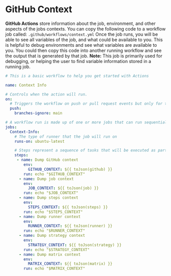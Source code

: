 # GitHub Context
**GitHub Actions** store information about the job, environment, and other aspects of the jobs contexts.
You can copy the following code to a workflow job called: `.github/workflows/context.yml`
Once the job runs, you will be able to see all variables of the job, and what could be available to you.
This is helpful to debug environments and see what variables are available to you.
You could then copy this code into another running workflow and see the output that is generated by that job.
**Note:** This job is primarily used for debugging, or helping the user to find variable information stored in a running job.

```yaml
# This is a basic workflow to help you get started with Actions

name: Context Info

# Controls when the action will run. 
on:
  # Triggers the workflow on push or pull request events but only for the master branch
  push:
    branches-ignore: main

# A workflow run is made up of one or more jobs that can run sequentially or in parallel
jobs:
  Context-Info:
    # The type of runner that the job will run on
    runs-on: ubuntu-latest

    # Steps represent a sequence of tasks that will be executed as part of the job
    steps:
     - name: Dump GitHub context
        env:
          GITHUB_CONTEXT: ${{ toJson(github) }}
        run: echo "$GITHUB_CONTEXT"
      - name: Dump job context
        env:
          JOB_CONTEXT: ${{ toJson(job) }}
        run: echo "$JOB_CONTEXT"
      - name: Dump steps context
        env:
          STEPS_CONTEXT: ${{ toJson(steps) }}
        run: echo "$STEPS_CONTEXT"
      - name: Dump runner context
        env:
          RUNNER_CONTEXT: ${{ toJson(runner) }}
        run: echo "$RUNNER_CONTEXT"
      - name: Dump strategy context
        env:
          STRATEGY_CONTEXT: ${{ toJson(strategy) }}
        run: echo "$STRATEGY_CONTEXT"
      - name: Dump matrix context
        env:
          MATRIX_CONTEXT: ${{ toJson(matrix) }}
        run: echo "$MATRIX_CONTEXT"
```